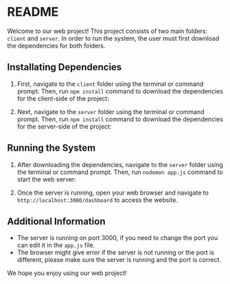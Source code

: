 # README

Welcome to our web project! This project consists of two main folders: `client` and `server`. In order to run the system, the user must first download the dependencies for both folders.

## Installating Dependencies

1. First, navigate to the `client` folder using the terminal or command prompt. Then, run `npm install` command to download the dependencies for the client-side of the project:

2. Next, navigate to the `server` folder using the terminal or command prompt. Then, run `npm install` command to download the dependencies for the server-side of the project:

## Running the System

1. After downloading the dependencies, navigate to the `server` folder using the terminal or command prompt. Then, run `nodemon app.js` command to start the web server:

2. Once the server is running, open your web browser and navigate to `http://localhost:3000/dashboard` to access the website.

## Additional Information

- The server is running on port 3000, if you need to change the port you can edit it in the `app.js` file.
- The browser might give error if the server is not running or the port is different, please make sure the server is running and the port is correct.

We hope you enjoy using our web project!
